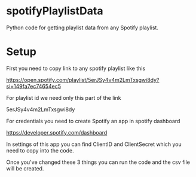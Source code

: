 # spotifyPlaylistData

Python code for getting playlist data from any Spotify playlist. 

# Setup 

First you need to copy link to any spotify playlist like this 

https://open.spotify.com/playlist/5erJSy4v4m2LmTxsgwi8dy?si=149fa7ec74654ec5

For playlist id we need only this part of the link 

5erJSy4v4m2LmTxsgwi8dy

For credentials you need to create Spotify an app in spotify dashboard 

https://developer.spotify.com/dashboard

In settings of this app you can find ClientID and ClientSecret which you need to copy into the code. 

Once you've changed these 3 things you can run the code and the csv file will be created. 
